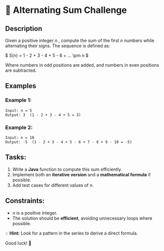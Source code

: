 # 🎯 Alternating Sum Challenge

## Description
Given a positive integer  $n$ , compute the sum of the first $n$ numbers while alternating their signs. The sequence is defined as:

$ S(n) = 1 - 2 + 3 - 4 + 5 - 6 + ... \pm n $

Where numbers in odd positions are added, and numbers in even positions are subtracted.

## Examples
### Example 1:
```
Input: n = 5  
Output: 3  (1 - 2 + 3 - 4 + 5 = 3)
```

### Example 2:
```
Input: n = 10  
Output: -5  (1 - 2 + 3 - 4 + 5 - 6 + 7 - 8 + 9 - 10 = -5)
```

## Tasks:
1. Write a **Java** function to compute this sum efficiently.
2. Implement both an **iterative version** and a **mathematical formula** if possible.
3. Add test cases for different values of $n$.

## Constraints:
- $n$ is a positive integer.
- The solution should be **efficient**, avoiding unnecessary loops where possible.

💡 **Hint:** Look for a pattern in the series to derive a direct formula.

Good luck! 🚀

